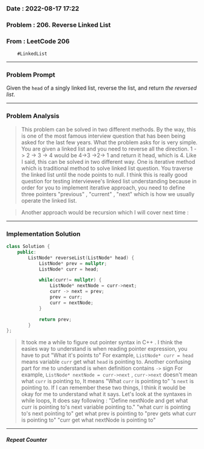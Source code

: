 ### Date :  2022-08-17 17:22

### Problem : 206. Reverse Linked List


### From : LeetCode 206
		#LinkedList
---
### Problem Prompt
Given the `head` of a singly linked list, reverse the list, and return _the reversed list_.


---
### Problem Analysis
> This problem can be solved in two different methods. By the way, this is one of the most famous interview question that has been being asked for the last few years. What the problem asks for is very simple. You are given a linked list and you need to reverse all the direction. 1 -> 2 -> 3 -> 4 would be 4->3 ->2-> 1 and return it head, which is 4. Like I said,  this can be solved in two different way. One is  iterative method which is traditional method to solve linked list question. You traverse the linked list until the node points to null. I think this is really good question for testing interviewee's linked list understanding because in order for you to implement iterative approach, you need to define three pointers "previous" , "current" , "next" which is how we usually operate the linked list. 

> Another approach would be recursion which I will cover next time :


---
### Implementation Solution
```cpp
class Solution {
    public:
        ListNode* reverseList(ListNode* head) {
            ListNode* prev = nullptr;
            ListNode* curr = head;

            while(curr!= nullptr) {
                ListNode* nextNode = curr->next;
                curr -> next = prev;
                prev = curr;
                curr = nextNode;
            }

            return prev;
        }
};

```

>  It took me a while to figure out pointer syntax in C++ . I think the easies way to understand is when reading pointer expression, you have to put "What it's points to" For example,
> 	 `ListNode* curr = head`  means variable `curr` get what `head` is pointing to. Another confusing part for me to understand is when definition contains `->` sign For example, `ListNode* nextNode = curr->next` , `curr->next` doesn't mean what `curr` is pointing to, It means "What `curr` is pointing to" 's `next` is pointing to. If I can remember these two things, I think it would be okay for me to understand what it says. 
> Let's look at the syntaxes in while loops,
> 	It does say following :
> 		"Define nextNode and get what curr is pointing to's next variable pointing to."
> 		"what curr is pointing to's next pointing to" get what prev is pointing to
> 		"prev gets what curr is pointing to"
> 		"curr get what nextNode is pointing to"
---
##### Repeat Counter
